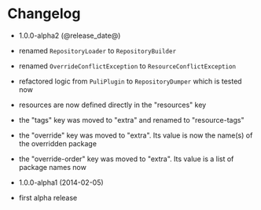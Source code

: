 Changelog
=========

* 1.0.0-alpha2 (@release_date@)

 * renamed `RepositoryLoader` to `RepositoryBuilder`
 * renamed `OverrideConflictException` to `ResourceConflictException`
 * refactored logic from `PuliPlugin` to `RepositoryDumper` which is tested now
 * resources are now defined directly in the "resources" key
 * the "tags" key was moved to "extra" and renamed to "resource-tags"
 * the "override" key was moved to "extra". Its value is now the name(s) of
   the overridden package
 * the "override-order" key was moved to "extra". Its value is a list of
   package names now

* 1.0.0-alpha1 (2014-02-05)

 * first alpha release
